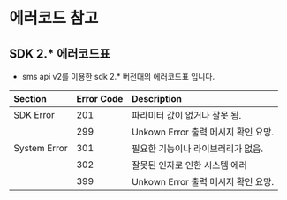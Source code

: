 # 에러코드 참고



## SDK 2.\* 에러코드표

- sms api v2를 이용한 sdk 2.\* 버전대의 에러코드표 입니다. 

| Section | Error Code | Description |
| :--- | :--- | :--- |
| SDK Error | 201 | 파라미터 값이 없거나 잘못 됨. |
|  | 299 | Unkown Error 출력 메시지 확인 요망. |
| System Error | 301 | 필요한 기능이나 라이브러리가 없음. |
|  | 302 | 잘못된 인자로 인한 시스템 에러 |
|  | 399 | Unkown Error 출력 메시지 확인 요망. |

